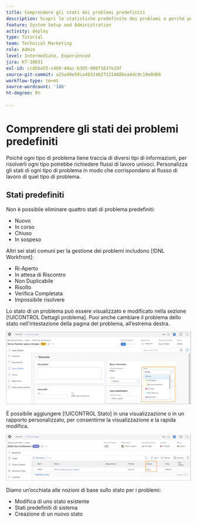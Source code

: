 ```yaml
---
title: Comprendere gli stati dei problemi predefiniti
description: Scopri le statistiche predefinite dei problemi e perché personalizzarle in base al flusso di lavoro dell’organizzazione.
feature: System Setup and Administration
activity: deploy
type: Tutorial
team: Technical Marketing
role: Admin
level: Intermediate, Experienced
jira: KT-10031
exl-id: ccdbba55-c409-44ac-b3d5-908f1637e19f
source-git-commit: a25a49e59ca483246271214886ea4dc9c10e8d66
workflow-type: tm+mt
source-wordcount: '186'
ht-degree: 8%

---
```


# Comprendere gli stati dei problemi predefiniti

Poiché ogni tipo di problema tiene traccia di diversi tipi di informazioni, per risolverli ogni tipo potrebbe richiedere flussi di lavoro univoci. Personalizza gli stati di ogni tipo di problema in modo che corrispondano al flusso di lavoro di quel tipo di problema.

<!---
add URL in paragraph below
--->

## Stati predefiniti

Non è possibile eliminare quattro stati di problema predefiniti:

* Nuovo
* In corso
* Chiuso
* In sospeso

Altri sei stati comuni per la gestione dei problemi includono [!DNL Workfront]:

* Ri-Aperto
* In attesa di Riscontro
* Non Duplicabile
* Risolto
* Verifica Completata
* Impossibile risolvere

<!---
need URL in paragraph below
--->


Lo stato di un problema può essere visualizzato e modificato nella sezione [!UICONTROL Dettagli problema]. Puoi anche cambiare il problema dello stato nell’intestazione della pagina del problema, all’estrema destra.

![[!UICONTROL Stato] opzione nell’intestazione della pagina e [!UICONTROL Dettagli problema] pagina](assets/admin-fund-issue-details-status.png)

È possibile aggiungere [!UICONTROL Stato] in una visualizzazione o in un rapporto personalizzato, per consentirne la visualizzazione e la rapida modifica.

![[!UICONTROL Stato] colonna in a [!UICONTROL Visualizza]](assets/admin-fund-issue-status-view.png)

<!---
link the bullets below to the articles
--->

Diamo un’occhiata alle nozioni di base sullo stato per i problemi:

* Modifica di uno stato esistente
* Stati predefiniti di sistema
* Creazione di un nuovo stato
